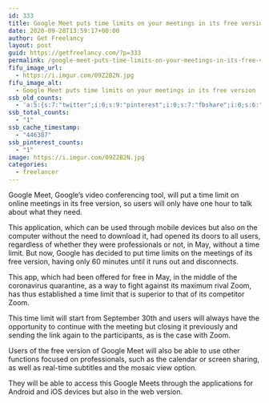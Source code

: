```yaml
---
id: 333
title: Google Meet puts time limits on your meetings in its free version
date: 2020-09-28T13:59:17+00:00
author: Get Freelancy
layout: post
guid: https://getfreelancy.com/?p=333
permalink: /google-meet-puts-time-limits-on-your-meetings-in-its-free-version/
fifu_image_url:
  - https://i.imgur.com/09Z2B2N.jpg
fifu_image_alt:
  - Google Meet puts time limits on your meetings in its free version
ssb_old_counts:
  - 'a:5:{s:7:"twitter";i:0;s:9:"pinterest";i:0;s:7:"fbshare";i:0;s:6:"reddit";i:0;s:6:"tumblr";i:0;}'
ssb_total_counts:
  - "1"
ssb_cache_timestamp:
  - "446387"
ssb_pinterest_counts:
  - "1"
image: https://i.imgur.com/09Z2B2N.jpg
categories:
  - freelancer
---
```

Google Meet, Google&#8217;s video conferencing tool, will put a time limit on online meetings in its free version, so users will only have one hour to talk about what they need.

This application, which can be used through mobile devices but also on the computer without the need to download it, had opened its doors to all users, regardless of whether they were professionals or not, in May, without a time limit. But now, Google has decided to put time limits on the meetings of its free version, having only 60 minutes until it runs out and disconnects.

This app, which had been offered for free in May, in the middle of the coronavirus quarantine, as a way to fight against its maximum rival Zoom, has thus established a time limit that is superior to that of its competitor Zoom.

This time limit will start from September 30th and users will always have the opportunity to continue with the meeting but closing it previously and sending the link again to the participants, as is the case with Zoom.

Users of the free version of Google Meet will also be able to use other functions focused on professionals, such as the calendar or screen sharing, as well as real-time subtitles and the mosaic view option.

They will be able to access this Google Meets through the applications for Android and iOS devices but also in the web version.